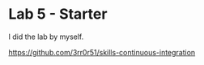 # Lab 5 - Starter
I did the lab by myself.

https://github.com/3rr0r51/skills-continuous-integration


